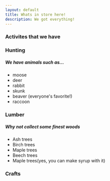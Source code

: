 ```yaml
---
layout: default
title: Whats in store here!
description: We got everything!
---
```

### Activites that we have 
### Hunting 
##### We have animals such as... 
* moose
* deer
* rabbit
* skunk
* beaver (everyone's favorite!)
* raccoon
### Lumber 
##### Why not collect some finest woods 
* Ash trees
* Birch trees
* Maple trees
* Beech trees
* Maple trees(yes, you can make syrup with it)
### Crafts
